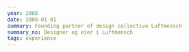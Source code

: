 ```yaml
---
year: 2008
date: 2008-01-01
summary: Founding partner of design collective Luftmensch
summary_no: Designer og eier i Luftmensch
tags: experience
---
```

